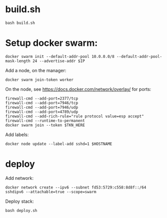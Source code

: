 # build.sh
```
bash build.sh
```

# Setup docker swarm:
```
docker swarm init --default-addr-pool 10.0.0.0/8 --default-addr-pool-mask-length 24 --advertise-addr $IP
```
Add a node, on the manager:
```
docker swarm join-token worker
```
On the node, see https://docs.docker.com/network/overlay/ for ports:
```
firewall-cmd --add-port=2377/tcp
firewall-cmd --add-port=7946/tcp
firewall-cmd --add-port=7946/udp
firewall-cmd --add-port=4789/udp
firewall-cmd --add-rich-rule="rule protocol value=esp accept"
firewall-cmd --runtime-to-permanent
docker swarm join --token $TKN_HERE
```
Add labels:
```
docker node update --label-add sshd=1 $HOSTNAME
```

# deploy

Add network:
```
docker network create --ipv6 --subnet fd53:5729:c558:8d8f::/64 sshdipv6 --attachable=true --scope=swarm
```

Deploy stack:
```
bash deploy.sh
```
